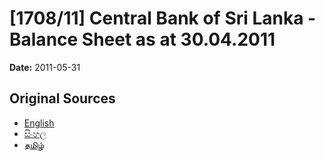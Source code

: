 # [1708/11] Central Bank of Sri Lanka - Balance Sheet as at 30.04.2011

**Date:** 2011-05-31

## Original Sources

- [English](https://documents.gov.lk/view/extra-gazettes/2011/5/1708-11_E.pdf)
- [සිංහල](https://documents.gov.lk/view/extra-gazettes/2011/5/1708-11_S.pdf)
- [தமிழ்](https://documents.gov.lk/view/extra-gazettes/2011/5/1708-11_T.pdf)

